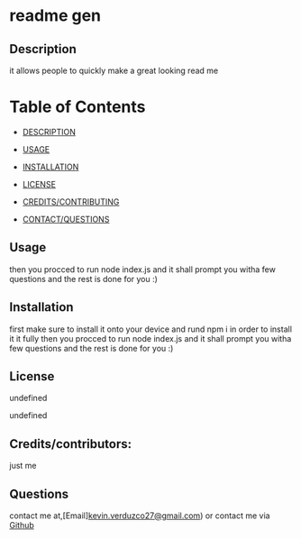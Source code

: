 
# readme gen



  ## Description
  it allows people to quickly make a great looking read me

  # Table of Contents
  - [DESCRIPTION](#description)
  
  - [USAGE](#usage)
  
  - [INSTALLATION](#installation)
  
  - [LICENSE](#license)
  
  - [CREDITS/CONTRIBUTING](#contributing)
  
  - [CONTACT/QUESTIONS](#contactGH)

  ## Usage
  then you procced to run node index.js and it shall prompt you witha  few questions and the rest is done for you :)

  ## Installation
  first make sure to install it onto your device and rund npm i in order to install it it fully then you procced to run node index.js and it shall prompt you witha  few questions and the rest is done for you :)
  
  ## License
  undefined

  undefined
  
  ## Credits/contributors:
  just me 

  ## Questions

  contact me at,[Email]kevin.verduzco27@gmail.com) or contact me via [Github](kevin.verduzco27@gmail.com)
